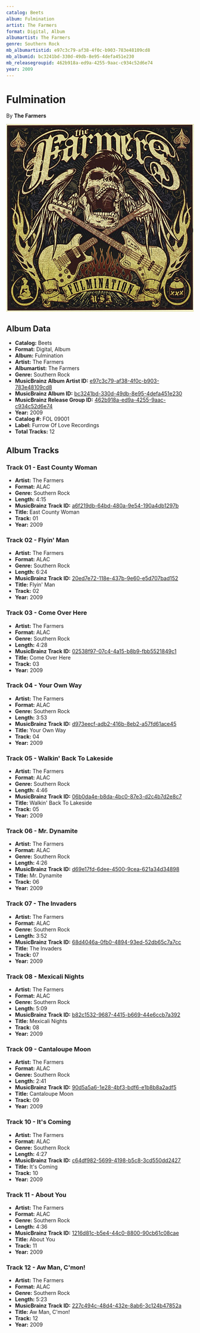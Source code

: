 ```yaml
---
catalog: Beets
album: Fulmination
artist: The Farmers
format: Digital, Album
albumartist: The Farmers
genre: Southern Rock
mb_albumartistid: e97c3c79-af38-4f0c-b903-783e48109cd8
mb_albumid: bc3241bd-330d-49db-8e95-4defa451e230
mb_releasegroupid: 462b918a-ed9a-4255-9aac-c934c52d6e74
year: 2009
---
```


# Fulmination

By **The Farmers**

![](../../assets/beetscovers/The_Farmers-Fulmination.jpg)

## Album Data

- **Catalog:** Beets
- **Format:** Digital, Album
- **Album:** Fulmination
- **Artist:** The Farmers
- **Albumartist:** The Farmers
- **Genre:** Southern Rock
- **MusicBrainz Album Artist ID:** [e97c3c79-af38-4f0c-b903-783e48109cd8](https://musicbrainz.org/artist/e97c3c79-af38-4f0c-b903-783e48109cd8)
- **MusicBrainz Album ID:** [bc3241bd-330d-49db-8e95-4defa451e230](https://musicbrainz.org/release/bc3241bd-330d-49db-8e95-4defa451e230)
- **MusicBrainz Release Group ID:** [462b918a-ed9a-4255-9aac-c934c52d6e74](https://musicbrainz.org/release-group/462b918a-ed9a-4255-9aac-c934c52d6e74)
- **Year:** 2009
- **Catalog #:** FOL 09001
- **Label:** Furrow Of Love Recordings
- **Total Tracks:** 12

## Album Tracks

### Track 01 - East County Woman

- **Artist:** The Farmers
- **Format:** ALAC
- **Genre:** Southern Rock
- **Length:** 4:15
- **MusicBrainz Track ID:** [a6f219db-64bd-480a-9e54-190a4db1297b](https://musicbrainz.org/recording/a6f219db-64bd-480a-9e54-190a4db1297b)
- **Title:** East County Woman
- **Track:** 01
- **Year:** 2009

### Track 02 - Flyin' Man

- **Artist:** The Farmers
- **Format:** ALAC
- **Genre:** Southern Rock
- **Length:** 6:24
- **MusicBrainz Track ID:** [20ed7e72-118e-437b-9e60-e5d707bad152](https://musicbrainz.org/recording/20ed7e72-118e-437b-9e60-e5d707bad152)
- **Title:** Flyin' Man
- **Track:** 02
- **Year:** 2009

### Track 03 - Come Over Here

- **Artist:** The Farmers
- **Format:** ALAC
- **Genre:** Southern Rock
- **Length:** 4:28
- **MusicBrainz Track ID:** [02538f97-07c4-4a15-b8b9-fbb5521849c1](https://musicbrainz.org/recording/02538f97-07c4-4a15-b8b9-fbb5521849c1)
- **Title:** Come Over Here
- **Track:** 03
- **Year:** 2009

### Track 04 - Your Own Way

- **Artist:** The Farmers
- **Format:** ALAC
- **Genre:** Southern Rock
- **Length:** 3:53
- **MusicBrainz Track ID:** [d973eecf-adb2-416b-8eb2-a57fd61ace45](https://musicbrainz.org/recording/d973eecf-adb2-416b-8eb2-a57fd61ace45)
- **Title:** Your Own Way
- **Track:** 04
- **Year:** 2009

### Track 05 - Walkin' Back To Lakeside

- **Artist:** The Farmers
- **Format:** ALAC
- **Genre:** Southern Rock
- **Length:** 4:46
- **MusicBrainz Track ID:** [06b0da4e-b8da-4bc0-87e3-d2c4b7d2e8c7](https://musicbrainz.org/recording/06b0da4e-b8da-4bc0-87e3-d2c4b7d2e8c7)
- **Title:** Walkin' Back To Lakeside
- **Track:** 05
- **Year:** 2009

### Track 06 - Mr. Dynamite

- **Artist:** The Farmers
- **Format:** ALAC
- **Genre:** Southern Rock
- **Length:** 4:26
- **MusicBrainz Track ID:** [d69e17fd-6dee-4500-9cea-621a34d34898](https://musicbrainz.org/recording/d69e17fd-6dee-4500-9cea-621a34d34898)
- **Title:** Mr. Dynamite
- **Track:** 06
- **Year:** 2009

### Track 07 - The Invaders

- **Artist:** The Farmers
- **Format:** ALAC
- **Genre:** Southern Rock
- **Length:** 3:52
- **MusicBrainz Track ID:** [68d4046a-0fb0-4894-93ed-52db65c7a7cc](https://musicbrainz.org/recording/68d4046a-0fb0-4894-93ed-52db65c7a7cc)
- **Title:** The Invaders
- **Track:** 07
- **Year:** 2009

### Track 08 - Mexicali Nights

- **Artist:** The Farmers
- **Format:** ALAC
- **Genre:** Southern Rock
- **Length:** 5:09
- **MusicBrainz Track ID:** [b82c1532-9687-4415-b669-44e6ccb7a392](https://musicbrainz.org/recording/b82c1532-9687-4415-b669-44e6ccb7a392)
- **Title:** Mexicali Nights
- **Track:** 08
- **Year:** 2009

### Track 09 - Cantaloupe Moon

- **Artist:** The Farmers
- **Format:** ALAC
- **Genre:** Southern Rock
- **Length:** 2:41
- **MusicBrainz Track ID:** [90d5a5a6-1e28-4bf3-bdf6-e1b8b8a2adf5](https://musicbrainz.org/recording/90d5a5a6-1e28-4bf3-bdf6-e1b8b8a2adf5)
- **Title:** Cantaloupe Moon
- **Track:** 09
- **Year:** 2009

### Track 10 - It's Coming

- **Artist:** The Farmers
- **Format:** ALAC
- **Genre:** Southern Rock
- **Length:** 4:27
- **MusicBrainz Track ID:** [c64df982-5699-4198-b5c8-3cd550dd2427](https://musicbrainz.org/recording/c64df982-5699-4198-b5c8-3cd550dd2427)
- **Title:** It's Coming
- **Track:** 10
- **Year:** 2009

### Track 11 - About You

- **Artist:** The Farmers
- **Format:** ALAC
- **Genre:** Southern Rock
- **Length:** 4:36
- **MusicBrainz Track ID:** [1216d81c-b5e4-44c0-8800-90cb61c08cae](https://musicbrainz.org/recording/1216d81c-b5e4-44c0-8800-90cb61c08cae)
- **Title:** About You
- **Track:** 11
- **Year:** 2009

### Track 12 - Aw Man, C'mon!

- **Artist:** The Farmers
- **Format:** ALAC
- **Genre:** Southern Rock
- **Length:** 5:23
- **MusicBrainz Track ID:** [227c494c-48d4-432e-8ab6-3c124b47852a](https://musicbrainz.org/recording/227c494c-48d4-432e-8ab6-3c124b47852a)
- **Title:** Aw Man, C'mon!
- **Track:** 12
- **Year:** 2009


